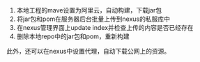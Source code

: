 1. 本地工程的mave设置为阿里云，自动构建，下载jar包
2. 将jar包和pom在服务器后台批量上传到nexus的私服库中
3. 在nexus管理界面上update index并检查上传的内容是否已经存在
4. 删除本地repo中的jar包和pom，重新构建



此外，还可以在nexus中设置代理，自动下载公网上的资源。